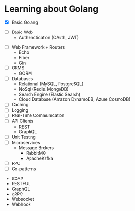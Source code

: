 # Learning about Golang

- [x] Basic Golang

* [ ] Basic Web
  - Authenctication (OAuth, JWT)

- [ ] Web Framework + Routers
  - Echo
  - Fiber
  - Gin
- [ ] ORMS
  - GORM
- [ ] Databases
  - Relational (MySQL, PostgreSQL)
  - NoSql (Redis, MongoDB)
  - Search Engine (Elastic Search)
  - Cloud Database (Amazon DynamoDB, Azure CosmoDB)
- [ ] Caching
- [ ] Logging
- [ ] Real-Time Communication
- [ ] API Clients
  - REST
  - GraphQL
- [ ] Unit Testing
- [ ] Microservices
  - Message Brokers
    - RabbitMQ
    - ApacheKafka
- [ ] RPC
- [ ] Go-patterns

- SOAP
- RESTFUL
- GraphQL
- gRPC
- Websocket
- Webhook